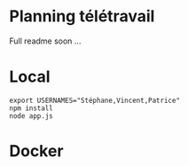 # Planning télétravail

Full readme soon ...


# Local
```
export USERNAMES="Stéphane,Vincent,Patrice"
npm install
node app.js
```

# Docker
```

```
